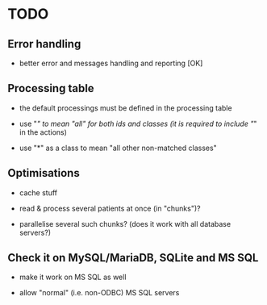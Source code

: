 # TODO
  
  
## Error handling

  - better error and messages handling and reporting [OK]


## Processing table

  - the default processings must be defined in the processing table
  
  - use "*" to mean "all" for both ids and classes (it is required to include "*" in the actions)
  
  - use "*" as a class to mean "all other non-matched classes"
  

## Optimisations

  - cache stuff
  
  - read & process several patients at once (in "chunks")?
  
  - parallelise several such chunks? (does it work with all database servers?)


## Check it on MySQL/MariaDB, SQLite and MS SQL

  - make it work on MS SQL as well

  - allow "normal" (i.e. non-ODBC) MS SQL servers

